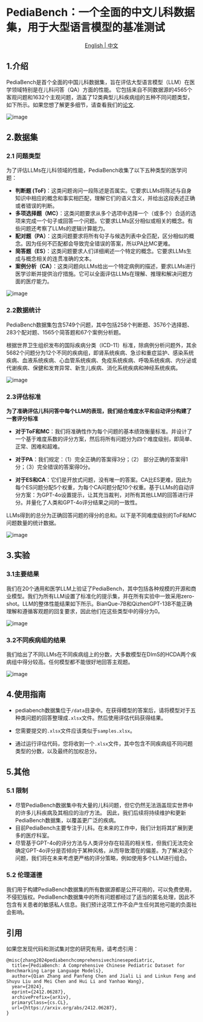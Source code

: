 
# PediaBench：一个全面的中文儿科数据集，用于大型语言模型的基准测试

<p align="center">
<a href="https://github.com/ACMISLab/PediaBench/blob/main/README.md">English | <a href="https://github.com/ACMISLab/PediaBench/blob/main/README-ZH.md">中文</a>
</p>

## 1.介绍

PediaBench是首个全面的中国儿科数据集，旨在评估大型语言模型（LLM）在医学领域特别是在儿科问答（QA）方面的性能。
它包括来自不同数据源的4565个客观问题和1632个主观问题，涵盖了12类典型儿科疾病组的五种不同问题类型，如下所示。如果您想了解更多细节，请查看我们的[论文](https://arxiv.org/abs/2412.06287).

![image](https://github.com/ACMISLab/PediaBench/blob/main/figure/overview.png)


## 2.数据集 
### 2.1 问题类型
为了评估LLMs在儿科领域的性能，PediaBench收集了以下五种类型的医学问题：

- **判断题 (ToF)**：这类问题询问一段陈述是否属实。它要求LLMs将陈述与自身知识中相应的概念和事实相匹配，理解它们的语义含义，并给出这段表述正确或者错误的判断。
- **多项选择题（MC）**：这类问题要求从多个选项中选择一个（或多个）合适的选项来完成一个句子或回答一个问题。它要求LLMs区分相似或相关的概念。有些问题还考察了LLMs的逻辑计算能力。
- **配对题（PA）**：这类问题要求将所有句子与候选列表中全匹配，区分相似的概念。因为任何不匹配都会导致完全错误的答案，所以PA比MC更难。
- **简答题（ES）**：这类问题要求人们详细阐述一个特定的概念。它要求LLMs生成与概念相关的连贯准确的文本。
- **案例分析（CA）**：这类问题向LLMs给出一个特定病例的描述，要求LLMs进行医学诊断并提供治疗措施。它可以全面评估LLMs在理解、推理和解决问题方面的医疗能力。


![image](https://github.com/ACMISLab/PediaBench/blob/main/figure/questions-types.png)



### 2.2数据统计
PediaBench数据集包含5749个问题，其中包括258个判断题、3576个选择题、283个配对题、1565个简答题和67个案例分析题。

根据世界卫生组织发布的国际疾病分类（ICD-11）标准，除病例分析问题外，其余5682个问题分为12个不同的疾病组，即肾系统疾病、急诊和重症监护、感染系统疾病、血液系统疾病、心血管系统疾病、免疫系统疾病、呼吸系统疾病、内分泌或代谢疾病、保健和发育异常、新生儿疾病、消化系统疾病和神经系统疾病。


![image](https://github.com/ACMISLab/PediaBench/blob/main/figure/data-example.png)


### 2.3评估标准
**为了准确评估儿科问答中每个LLM的表现，我们结合难度水平和自动评分构建了一套评分标准**

- **对于ToF和MC**：我们将准确性作为每个问题的基本绩效衡量标准。并设计了一个基于难度系数的评分方案，然后将所有问题分为四个难度级别，即简单、正常、困难和超难。

- **对于PA**：我们规定：（1）完全正确的答案得3分；（2） 部分正确的答案得1分；（3）完全错误的答案得0分。

- **对于ES和CA**：它们是开放式问题，没有唯一的答案。CA比ES更难，因此为每个ES问题分配5个权重，为每个CA问题分配10个权重。基于LLMs的自动评分方案：为GPT-4o设置提示，让其充当裁判，对所有其他LLM的回答进行评分。并量化了人类和GPT-4o评分结果之间的一致性。


LLMs得到的总分为正确回答问题的得分的总和。以下是不同难度级别的ToF和MC问题数量的统计数据。

![image](https://github.com/ACMISLab/PediaBench/blob/main/figure/difficult-level.png)


## 3.实验
### 3.1主要结果

我们在20个通用和医学LLM上验证了PediaBench，其中包括各种规模的开源和商业模型。我们为所有LLM设置了标准化的提示集，并在所有实验中一致采用zero-shot。LLM的整体性能结果如下所示。BianQue-7B和QizhenGPT-13B不能正确理解和遵循客观题的回复要求，因此他们在这些类型中的得分为0。

![image](https://github.com/ACMISLab/PediaBench/blob/main/figure/main-results.png)

### 3.2不同疾病组的结果
我们给出了不同LLMs在不同疾病组上的分数，大多数模型在DImS的HCDA两个疾病组中得分较高。任何模型都不能很好地回答主观题。

![image](https://github.com/ACMISLab/PediaBench/blob/main/figure/disease-group-results.png)

## 4.使用指南
- pediabench数据集位于`/data`目录中。在获得模型的答案后，请将模型对于五种类问题的回答整理成`.xlsx`文件。然后使用评估代码获得结果。

- 您需要提交的`.xlsx`文件应该类似于`samples.xlsx`。

- 通过运行评估代码，您将收到一个`.xlsx`文件，其中包含不同疾病组不同问题类型的分数，以及最终的加权总分。


## 5.其他
### 5.1 限制
- 尽管PediaBench数据集中有大量的儿科问题，但它仍然无法涵盖现实世界中的许多儿科疾病及其相应的治疗方法。
因此，我们后续将持续维护和更新PediaBench数据集，以覆盖更广泛的疾病。
- 目前PediaBench主要专注于儿科。在未来的工作中，我们计划将其扩展到更多的医疗科室。
- 尽管基于GPT-4o的评分方法与人类评分存在较高的相关性，但我们无法完全确定GPT-4o评分是否倾向于某种风格，从而导致潜在的偏差。为了解决这个问题，我们将在未来考虑更严格的评分策略，例如使用多个LLM进行组合。
### 5.2 伦理道德

我们用于构建PediaBench数据集的所有数据源都是公开可用的，可以免费使用，不侵犯版权。PediaBench数据集中的所有问题都经过了适当的匿名处理，因此不包含有关患者的敏感私人信息。我们预计这项工作不会产生任何其他可能的负面社会影响。




## 引用
如果您发现代码和测试集对您的研究有用，请考虑引用：

    @misc{zhang2024pediabenchcomprehensivechinesepediatric,
      title={PediaBench: A Comprehensive Chinese Pediatric Dataset for Benchmarking Large Language Models}, 
      author={Qian Zhang and Panfeng Chen and Jiali Li and Linkun Feng and Shuyu Liu and Mei Chen and Hui Li and Yanhao Wang},
      year={2024},
      eprint={2412.06287},
      archivePrefix={arXiv},
      primaryClass={cs.CL},
      url={https://arxiv.org/abs/2412.06287}, 
    }
    




